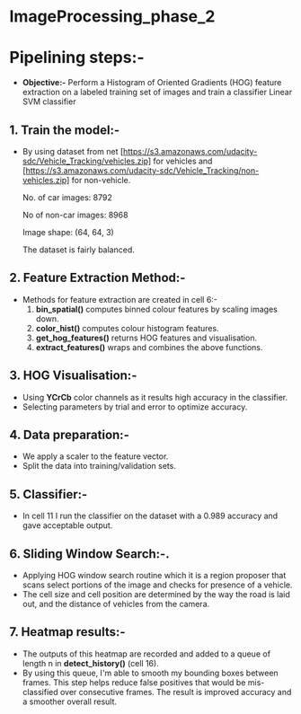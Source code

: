 # ImageProcessing_phase_2

# Pipelining steps:-
  - **Objective:-** Perform a Histogram of Oriented Gradients (HOG) feature extraction on a labeled training set of images and train a classifier Linear SVM classifier

## 1. Train the model:-
- By using dataset from net [https://s3.amazonaws.com/udacity-sdc/Vehicle_Tracking/vehicles.zip] for vehicles and [https://s3.amazonaws.com/udacity-sdc/Vehicle_Tracking/non-vehicles.zip] for non-vehicle.

  No. of car images: 8792

  No of non-car images: 8968

  Image shape: (64, 64, 3)

  The dataset is fairly balanced.
  
 ## 2. Feature Extraction Method:-
 - Methods for feature extraction are created in cell 6:-
   1. **bin_spatial()** computes binned colour features by scaling images down.
   2. **color_hist()** computes colour histogram features.
   3. **get_hog_features()** returns HOG features and visualisation.
   4. **extract_features()** wraps and combines the above functions. 
   
 ## 3. HOG Visualisation:-
 - Using **YCrCb** color channels as it results high accuracy in the classifier.
 - Selecting parameters by trial and error to optimize accuracy.
 
 ## 4. Data preparation:-
 - We apply a scaler to the feature vector.
 - Split the data into training/validation sets.
 
 ## 5. Classifier:-
 - In cell 11 I run the classifier on the dataset with a 0.989 accuracy and gave acceptable output.
 
 ## 6. Sliding Window Search:-.
 - Applying HOG window search routine which it is a region proposer that scans select portions of the image and checks for presence of a vehicle.
 - The cell size and cell position are determined by the way the road is laid out, and the distance of vehicles from the camera.

 ## 7. Heatmap results:-
 - The outputs of this heatmap are recorded and added to a queue of length n in **detect_history()** (cell 16).
 - By using this queue, I'm able to smooth my bounding boxes between frames. This step helps reduce false positives that would be mis-classified over          consecutive frames. The result is improved accuracy and a smoother overall result.

  
